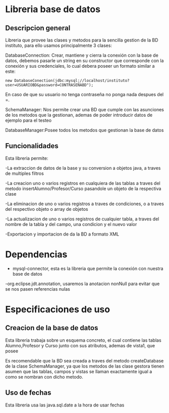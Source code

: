 # Libreria base de datos

## Descripcion general

Libreria que provee las clases y metodos para la sencilla gestion de la BD instituto, para ello usamos principalmente 3 clases:

DatabaseConnection: Crear, mantiene y cierra la conexión con la base de datos, debemos pasarle un string en su constructor que corresponde con la conexión y sus credenciales, lo cual debera poseer un formato similar a este:
```
new DatabaseConection(jdbc:mysql://localhost/instituto?user=USUARIOBD&password=CONTRASEÑABD");
```
En caso de que su usuario no tenga contraseña no ponga nada despues del =.

SchemaManager: Nos permite crear una BD que cumple con las asunciones de los metodos que la gestionan, ademas de poder introducir datos de ejemplo para el testeo 

DatabaseManager:Posee todos los metodos que gestionan la base de datos

## Funcionalidades
Esta libreria permite:

-La extraccion de datos de la base y su conversion a objetos java, a traves de multiples filtros

-La creacion uno o varios registros en cualquiera de las tablas a traves del metodo insertAlumno/Profesor/Curso pasandole un objeto de la respectiva clase

-La eliminacion de uno o varios registros a traves de condiciones, o a traves del respectivo objeto o array de objetos

-La actualizacion de uno o varios registros de cualquier tabla, a traves del nombre de la tabla y del campo, una condicion y el nuevo valor

-Exportacion y importacion de da la BD a formato XML

# Dependencias
- mysql-connector, esta es la libreria que permite la conexión con nuestra base de datos

-org.eclipse.jdt.annotation, usaremos la anotacion nonNull para evitar que se nos pasen referencias nulas

# Especificaciones de uso

## Creacion de la base de datos
Esta libreria trabaja sobre un esquema concreto, el cual contiene las tablas Alumno,Profesor y Curso junto con sus atributos, ademas de vista1, que posee

Es recomendable que la BD sea creada a traves del metodo createDatabase de la clase SchemaManager, ya que los metodos de las clase gestora 
tienen asumen que las tablas, campos y vistas se llaman exactamente igual a como se nombran con dicho metodo.

## Uso de fechas
Esta libreria usa las java.sql.date a la hora de usar fechas
